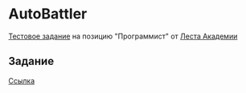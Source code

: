 # AutoBattler
[Тестовое задание](https://s-dt2.cloud.edgecore.ru/job-vacancies-icon/task-files/Тестовое_задание_Программирование_M8eiC2f.pdf) на позицию "Программист" от [Леста Академии](https://lestagamesacademy.ru/)
## Задание
[Ссылка](https://drive.google.com/file/d/1gkdo9JShZEpQ99Y_DpN_PDkvAKdyfeq9/view?usp=sharing)
